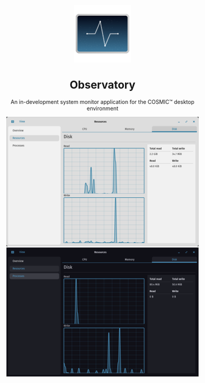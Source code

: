 <div align="center">
  <img src="res/icons/hicolor/scalable/apps/icon.svg" width="150" />
  <h1>Observatory</h1>

  <p>An in-development system monitor application for the COSMIC™ desktop environment</p>

  ![Screenshot of the observatory app's processes page](res/screenshots/disk-light.png#gh-light-mode-only)
  ![Screenshot of the observatory app's processes page](res/screenshots/disk-dark.png#gh-dark-mode-only)
</div>
